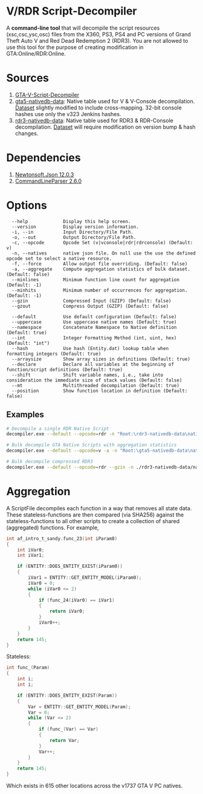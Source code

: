 # V/RDR Script-Decompiler
A **command-line tool** that will decompile the script resources (xsc,csc,ysc,osc) files from the X360, PS3, PS4 and PC versions of Grand Theft Auto V and Red Dead Redemption 2 (RDR3). You are not allowed to use this tool for the purpose of creating modification in  GTA:Online/RDR:Online.

# Sources
1. [GTA-V-Script-Decompiler](https://github.com/zorg93/GTA-V-Script-Decompiler)
2. [gta5-nativedb-data](https://github.com/alloc8or/gta5-nativedb-data): Native table used for V & V-Console decompilation. [Dataset](GTA%20V%20Script%20Decompiler/Resources/natives.json) slightly modified to include cross-mapping. 32-bit console hashes use only the v323 Jenkins hashes.
3. [rdr3-nativedb-data](https://github.com/alloc8or/rdr3-nativedb-data): Native table used for RDR3 & RDR-Console decompilation. [Dataset](GTA%20V%20Script%20Decompiler/Resources/natives-rdr.json) will require modification on version bump & hash changes.

# Dependencies
1. [Newtonsoft.Json 12.0.3](https://www.nuget.org/packages/Newtonsoft.Json/)
2. [CommandLineParser 2.6.0](https://www.nuget.org/packages/CommandLineParser/)

# Options
```
  --help             Display this help screen.
  --version          Display version information.
  -i, --in           Input Directory/File Path.
  -o, --out          Output Directory/File Path.
  -c, --opcode       Opcode Set (v|vconsole|rdr|rdrconsole) (Default: v)
  -n, --natives      native json file. On null use the use the defined opcode set to select a native resource.
  -f, --force        Allow output file overriding. (Default: false)
  -a, --aggregate    Compute aggregation statistics of bulk dataset. (Default: false)
  --minlines         Minimum function line count for aggregation (Default: -1)
  --minhits          Minimum number of occurrences for aggregation. (Default: -1)  
  --gzin             Compressed Input (GZIP) (Default: false)
  --gzout            Compress Output (GZIP) (Default: false)
  
  --default          Use default configuration (Default: false)
  --uppercase        Use uppercase native names (Default: true) 
  --namespace        Concatenate Namespace to Native definition (Default: true) 
  --int              Integer Formatting Method (int, uint, hex) (Default: "int") 
  --hash             Use hash (Entity.dat) lookup table when formatting integers (Default: true)
  --arraysize        Show array sizes in definitions (Default: true)
  --declare          Declare all variables at the beginning of function/script definitions (Default: true)
  --shift            Shift variable names, i.e., take into consideration the immediate size of stack values (Default: false)
  --mt               Multithreaded decompilation (Default: true)
  --position         Show function location in definition (Default: false)  
```

## Examples ## 

```sh
# Decompile a single RDR Native Script
decompiler.exe --default --opcode=rdr -n "Root:\rdr3-nativedb-data\natives.json" -i "Root:\rdr\ysc\startup_mp.ysc.full" -o "../somerelativepath/startup_mp.ysc.c"

# Bulk decompile GTA Native Scripts with aggregation statistics
decompiler.exe --default --opcode=v -a -n "Root:\gta5-nativedb-data\natives.json" -i "Root:\gta\ysc" -o "Root:\gta-v-decompiled-scripts.1737"

# Bulk decompile compressed RDR3
decompiler.exe --default --opcode=rdr --gzin -n ./rdr3-nativedb-data/natives.json -i ./ysc/script_mp_rel -o ./rdr3-decompiled-scripts.1232/script_mp_rel
```

# Aggregation
A ScriptFile decompiles each function in a way that removes all state data. These stateless-functions are then compared (via SHA256) against the stateless-functions to all other scripts to create a collection of shared (aggregated) functions. For example,

```c
int af_intro_t_sandy.func_23(int iParam0)
{
	int iVar0;
	int iVar1;

	if (ENTITY::DOES_ENTITY_EXIST(iParam0))
	{
		iVar1 = ENTITY::GET_ENTITY_MODEL(iParam0);
		iVar0 = 0;
		while (iVar0 <= 2)
		{
			if (func_24(iVar0) == iVar1)
			{
				return iVar0;
			}
			iVar0++;
		}
	}
	return 145;
}
```

Stateless:

```c
int func_(Param)
{
	int i;
	int i;

	if (ENTITY::DOES_ENTITY_EXIST(Param))
	{
		Var = ENTITY::GET_ENTITY_MODEL(Param);
		Var = 0;
		while (Var <= 2)
		{
			if (func_(Var) == Var)
			{
				return Var;
			}
			Var++;
		}
	}
	return 145;
}
```

Which exists in 615 other locations across the v1737 GTA V PC natives.
